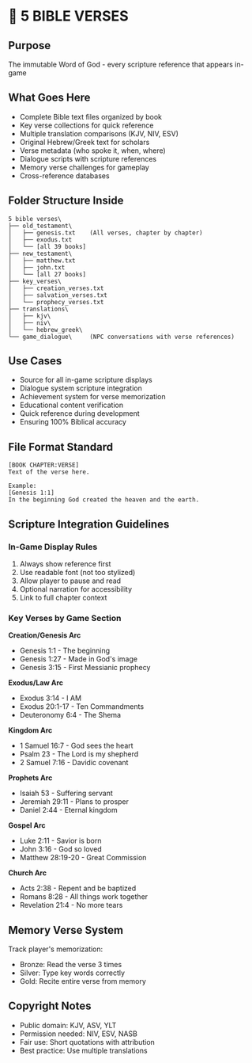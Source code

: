 # 📖 5 BIBLE VERSES

## Purpose
The immutable Word of God - every scripture reference that appears in-game

## What Goes Here
- Complete Bible text files organized by book
- Key verse collections for quick reference
- Multiple translation comparisons (KJV, NIV, ESV)
- Original Hebrew/Greek text for scholars
- Verse metadata (who spoke it, when, where)
- Dialogue scripts with scripture references
- Memory verse challenges for gameplay
- Cross-reference databases

## Folder Structure Inside
```
5 bible verses\
├── old_testament\
│   ├── genesis.txt    (All verses, chapter by chapter)
│   ├── exodus.txt
│   └── [all 39 books]
├── new_testament\
│   ├── matthew.txt
│   ├── john.txt
│   └── [all 27 books]
├── key_verses\
│   ├── creation_verses.txt
│   ├── salvation_verses.txt
│   └── prophecy_verses.txt
├── translations\
│   ├── kjv\
│   ├── niv\
│   └── hebrew_greek\
└── game_dialogue\     (NPC conversations with verse references)
```

## Use Cases
- Source for all in-game scripture displays
- Dialogue system scripture integration
- Achievement system for verse memorization
- Educational content verification
- Quick reference during development
- Ensuring 100% Biblical accuracy

## File Format Standard
```
[BOOK CHAPTER:VERSE]
Text of the verse here.

Example:
[Genesis 1:1]
In the beginning God created the heaven and the earth.
```

## Scripture Integration Guidelines

### In-Game Display Rules
1. Always show reference first
2. Use readable font (not too stylized)
3. Allow player to pause and read
4. Optional narration for accessibility
5. Link to full chapter context

### Key Verses by Game Section

**Creation/Genesis Arc**
- Genesis 1:1 - The beginning
- Genesis 1:27 - Made in God's image
- Genesis 3:15 - First Messianic prophecy

**Exodus/Law Arc**
- Exodus 3:14 - I AM
- Exodus 20:1-17 - Ten Commandments
- Deuteronomy 6:4 - The Shema

**Kingdom Arc**
- 1 Samuel 16:7 - God sees the heart
- Psalm 23 - The Lord is my shepherd
- 2 Samuel 7:16 - Davidic covenant

**Prophets Arc**
- Isaiah 53 - Suffering servant
- Jeremiah 29:11 - Plans to prosper
- Daniel 2:44 - Eternal kingdom

**Gospel Arc**
- Luke 2:11 - Savior is born
- John 3:16 - God so loved
- Matthew 28:19-20 - Great Commission

**Church Arc**
- Acts 2:38 - Repent and be baptized
- Romans 8:28 - All things work together
- Revelation 21:4 - No more tears

## Memory Verse System
Track player's memorization:
- Bronze: Read the verse 3 times
- Silver: Type key words correctly
- Gold: Recite entire verse from memory

## Copyright Notes
- Public domain: KJV, ASV, YLT
- Permission needed: NIV, ESV, NASB
- Fair use: Short quotations with attribution
- Best practice: Use multiple translations